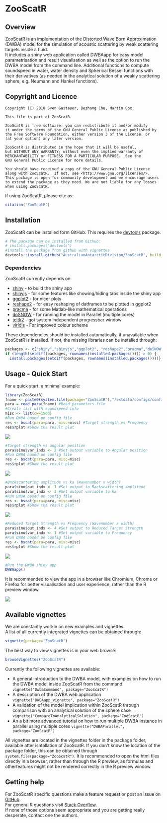 # ZooScatR 

## Overview
ZooScatR is an implementation of the Distorted Wave Born Approximation (DWBA) model for the simulation of acoustic scattering by weak scattering targets inside a fluid.  
It includes a shiny web application called DWBAapp for easy model parametrisation and result visualisation as well as the option to run the DWBA model from the command line. Additional functions to compute soundspeed in water, water density and Spherical Bessel functions with their derivatives (as needed in the analytical solution of a weakly scattering sphere, e.g. Neumann and Hankel functions).    

## Copyright and Licence  


    Copyright (C) 2018 Sven Gastauer, Dezhang Chu, Martin Cox.
    
    This file is part of ZooScatR.
    
    ZooScatR is free software: you can redistribute it and/or modify
    it under the terms of the GNU General Public License as published by
    the Free Software Foundation, either version 3 of the License, or
    (at your option) any later version.
    
    ZooScatR is distributed in the hope that it will be useful,
    but WITHOUT ANY WARRANTY; without even the implied warranty of
    MERCHANTABILITY or FITNESS FOR A PARTICULAR PURPOSE.  See the
    GNU General Public License for more details.
    
    You should have received a copy of the GNU General Public License
    along with ZooScatR.  If not, see <http://www.gnu.org/licenses/>.
    This package is open for community development and we encourage users to extend the package as they need. We are not liable for any losses when using ZooScatR.
  

If using ZooScatR, please cite as:  

``` r
citation('ZooScatR')
```

## Installation  

ZooScatR can be installed form GitHub. This requires the [devtools](https://cran.r-project.org/web/packages/devtools/index.html) package.

``` r
# The package can be installed from Github:
# install.packages("devtools")
#Install the package from github with vignettes
devtools::install_github("AustralianAntarcticDivision/ZooScatR", build_vignettes = TRUE, force_deps=TRUE)
```
### Dependencies  

ZooScatR currently depends on: 
  
* [shiny](https://shiny.rstudio.com/) - to build the shiny app
* [shinyjs](https://cran.r-project.org/web/packages/shinyjs/index.html) - for some features like showing/hiding tabs inside the shiny app
* [ggplot2](https://cran.r-project.org/web/packages/ggplot2/index.html) - for nicer plots
* [reshape2](https://cran.r-project.org/web/packages/reshape2/index.html) - for easy reshaping of datframes to be plotted in ggplot2
* [pracma](https://cran.r-project.org/web/packages/pracma/index.html) - for some Matlab-like mathematical operations
* [doSNOW](https://cran.r-project.org/web/packages/doSNOW/index.html) - for running the model in Parallel (multiple cores)
* [tcltk2](https://cran.r-project.org/web/packages/tcltk2/index.html) - got system independent progressbar window
* [viridis](https://cran.r-project.org/web/packages/viridis/index.html) - For improved colour scheme  
  
These dependencies should be installed automatically, if unavailable when ZooScatR is installed. If not, the missing libraries can be installed through:  

``` r
packages <- c("shiny","shinyjs","ggplot2", "reshape2","pracma","doSNOW","tcltk2","viridis")
if (length(setdiff(packages, rownames(installed.packages()))) > 0) {
  install.packages(setdiff(packages, rownames(installed.packages())))}
```

## Usage - Quick Start  
  
For a quick start, a minimal example:  

``` r
library(ZooScatR)
fname <- paste0(system.file(package="ZooScatR"),"/extdata/configs/config_0.dat") #Loacation of the parameters file
para = read_para(fname) #Read parameters file
#Create list with soundspeed info
misc <- list(cw=1500)
#Run DWBA based on config file
res <- bscat(para=para, misc=misc) #Target strength vs Frequency
res$rplot #Show the result plot
```  

![](man/figures/Figure-1.png)<!-- -->

``` r
#Target strength vs angular position
para$simu$var_indx <- 2 #Set output variable to Angular position
#Run DWBA based on config file
res <- bscat(para=para, misc=misc)
res$rplot #Show the result plot
```  

![](man/figures/Figure-2.png)<!-- -->

``` r
#Backscattering amplitude vs ka (Wavenumber x width)
para$simu$out_indx <- 1 #Set output to Backscattering amplitude
para$simu$var_indx <- 3 #Set output variable to ka
#Run DWBA based on config file
res <- bscat(para=para, misc=misc)
res$rplot #Show the result plot
```  

![](man/figures/Figure-3.png)<!-- -->

``` r
#Reduced Target Strength vs Frequency (Wavenumber x width)
para$simu$out_indx <- 4 #Set output to Reduced Target Strength
para$simu$var_indx <- 1 #Set output variable to Frequency
#Run DWBA based on config file
res <- bscat(para=para, misc=misc)
res$rplot #Show the result plot
```  

![](man/figures/Figure-4.png)<!-- -->

``` r
#Run the DWBA shiny app
DWBAapp()
```  
It is recommended to view the app in a browser like Chromium, Chrome or Firefox for better visualisation and user experience, rather than the R preview window.  

![](man/figures/Figure-5.png)<!-- -->

## Available vignettes  

We are constantly workin on new examples and vignettes.  
A list of all currently integrated vignettes can be obtained through:

``` r 
vignette(package="ZooScatR")
```  
The best way to view vignettes is in your web browse:  
``` r
browseVignettes("ZooScatR")
```

Currently the following vignettes are available:  

* A general introduction to the DWBA model, with examples on how to run the DWBA model inside ZooScatR from the command ``` vignette("DwbaCommand", package="ZooScatR") ```  
* A description of the DWBA web application ``` vignette("DWBAapp_vignette", package="ZooScatR") ```  
* A validation of the model implication within ZooScatR through comparison with an analytical solution of the sphere case ``` vignette("CompareToAnalyticalSolution", package="ZooScatR") ```
* An a bit more advanced tutorial on how to run multiple DWBA instance in parallel using multiple cores ``` vignette("DWBAParallel", package="ZooScatR") ```  

All vignettes are located in the vignettes folder in the package folder, available after isntallation of ZooScatR. If you don't know the location of the package folder, this can be obtained through ``` system.file(package="ZooScatR") ```. It is recommended to open the html files directly in a browser, rather than through the R preview, as formulas and otherfeatures might not be rendered correctly in the R preview window.  

## Getting help  
For ZooScatR specific questions make a feature request or post an issue on [GitHub](https://github.com/AustralianAntarcticDivision/ZooScatR).    
For general R questions visit [Stack Overflow](https://stackoverflow.com/questions/tagged/r).  
If none of those options seem appropriate and you are getting really desperate, contact one the authors.  
